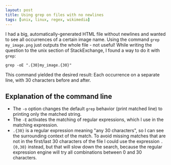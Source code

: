 ```yaml
---
layout: post
title: Using grep on files with no newlines
tags: [unix, linux, regex, wikimedia]
---
```

I had a big, automatically-generated HTML file without newlines and
wanted to see all occurrences of a certain image name. Using the command
`grep my_image.png` just outputs the whole file - not useful! While
writing the question to the unix section of StackExchange, I found a way
to do it with `grep`:

```shell
grep -oE ".{30}my_image.{30}"
```

This command yielded the desired result: Each occurrence on a separate
line, with 30 characters before and after.

## Explanation of the command line

-   The `-o` option changes the default `grep` behavior (print matched
    line) to printing only the matched string.
-   The `-E` activates the matching of regular expressions, which I use
    in the matching expression.
-   `.{30}` is a regular expression meaning "any 30 characters", so I
    can see the surrounding context of the match. To avoid missing matches that are not in the first/last 30 characters of the file I could use the expression
    `.{0,30}` instead, but that will slow down the search, because the regular expression engine will try all combinations between 0 and 30 characters.
